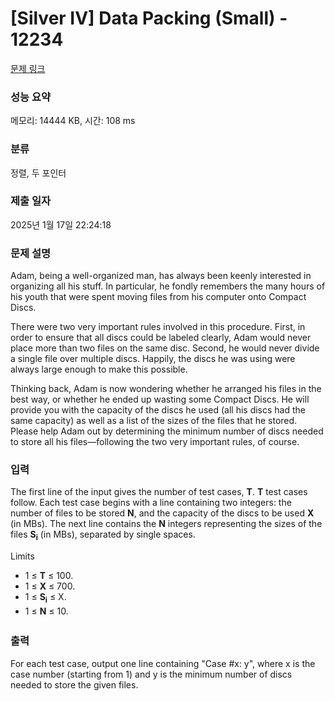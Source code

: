 # [Silver IV] Data Packing (Small) - 12234 

[문제 링크](https://www.acmicpc.net/problem/12234) 

### 성능 요약

메모리: 14444 KB, 시간: 108 ms

### 분류

정렬, 두 포인터

### 제출 일자

2025년 1월 17일 22:24:18

### 문제 설명

<p>Adam, being a well-organized man, has always been keenly interested in organizing all his stuff. In particular, he fondly remembers the many hours of his youth that were spent moving files from his computer onto Compact Discs.</p>

<p>There were two very important rules involved in this procedure. First, in order to ensure that all discs could be labeled clearly, Adam would never place more than two files on the same disc. Second, he would never divide a single file over multiple discs. Happily, the discs he was using were always large enough to make this possible.</p>

<p>Thinking back, Adam is now wondering whether he arranged his files in the best way, or whether he ended up wasting some Compact Discs. He will provide you with the capacity of the discs he used (all his discs had the same capacity) as well as a list of the sizes of the files that he stored. Please help Adam out by determining the minimum number of discs needed to store all his files—following the two very important rules, of course.</p>

### 입력 

 <p>The first line of the input gives the number of test cases, <strong>T</strong>. <strong>T</strong> test cases follow. Each test case begins with a line containing two integers: the number of files to be stored <strong>N</strong>, and the capacity of the discs to be used <strong>X</strong> (in MBs). The next line contains the <strong>N</strong> integers representing the sizes of the files <strong>S</strong><strong><sub>i</sub></strong> (in MBs), separated by single spaces.</p>

<p>Limits</p>

<ul>
	<li>1 ≤ <strong>T</strong> ≤ 100.</li>
	<li>1 ≤ <strong>X</strong> ≤ 700.</li>
	<li>1 ≤ <strong>S</strong><strong><sub>i</sub></strong> ≤ X.</li>
	<li><span style="line-height:1.6em">1 ≤ </span><strong style="line-height:1.6em">N</strong><span style="line-height:1.6em"> ≤ 10.</span></li>
</ul>

### 출력 

 <p>For each test case, output one line containing "Case #x: y", where x is the case number (starting from 1) and y is the minimum number of discs needed to store the given files.</p>

